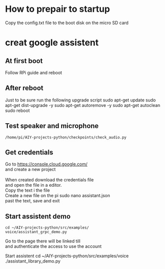 # How to prepair to startup

Copy the config.txt file to the boot disk on the micro SD card

# creat google assistent

## At first boot
Follow RPi guide and reboot

## After reboot
Just to be sure run the following upgrade script
    sudo apt-get update
    sudo apt-get dist-upgrade -y
    sudo apt-get autoremove -y
    sudo apt-get autoclean
    sudo reboot
    
## Test speaker and microphone
    /home/pi/AIY-projects-python/checkpoints/check_audio.py
    
## Get credentials 
Go to https://console.cloud.google.com/
<br> and create a new project
<br> 
<br> When created download the credentials file
<br> and open the file in a editor.
<br> Copy the text i the file
<br> Create a new file on the pi
    sudo nano assistant.json
<br> past the text, save and exit

## Start assistent demo
    cd ~/AIY-projects-python/src/examples/
    voice/assistant_grpc_demo.py
Go to the page there will be linked till
<br> and authenticate the access to use the account

Start assistent
    cd ~/AIY-projects-python/src/examples/voice
    ./assistant_library_demo.py